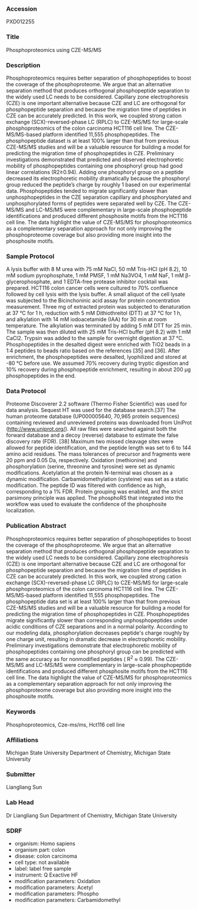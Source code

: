 ### Accession
PXD012255

### Title
Phosphoproteomics using CZE-MS/MS

### Description
Phosphoproteomics requires better separation of phosphopeptides to boost the coverage of the phosphoproteome. We argue that an alternative separation method that produces orthogonal phosphopeptide separation to the widely used LC needs to be considered. Capillary zone electrophoresis (CZE) is one important alternative because CZE and LC are orthogonal for phosphopeptide separation and because the migration time of peptides in CZE can be accurately predicted. In this work, we coupled strong cation exchange (SCX)-reversed-phase LC (RPLC) to CZE-MS/MS for large-scale phosphoproteomics of the colon carcinoma  HCT116 cell line. The CZE-MS/MS-based platform identified 11,555 phosphopeptides. The phosphopeptide dataset is at least 100% larger than that from previous CZE-MS/MS studies and will be a valuable resource for building a model for predicting the migration time of phosphopeptides in CZE. Preliminary investigations demonstrated that predicted and observed electrophoretic mobility of phosphopeptides containing one phosphoryl group had good linear correlations (R2≥0.94). Adding one phosphoryl group on a peptide decreased its electrophoretic mobility dramatically because the phosphoryl group reduced the peptide’s charge by roughly 1 based on our experimental data. Phosphopeptides tended to migrate significantly slower than unphosphopeptides in the CZE separation capillary and phosphorylated and unphosphorylated forms of peptides were separated well by CZE. The CZE-MS/MS and LC-MS/MS were complementary in large-scale phosphopeptide identifications and produced different phosphosite motifs from the HCT116 cell line. The data highlight the value of CZE-MS/MS for phosphoproteomics as a complementary separation approach for not only improving the phosphoproteome coverage but also providing more insight into the phosphosite motifs.

### Sample Protocol
A lysis buffer with 8 M urea with 75 mM NaCl, 50 mM Tris-HCl (pH 8.2), 10 mM sodium pyrophosphate, 1 mM PMSF, 1 mM Na3VO4, 1 mM NaF, 1 mM β-glycerophosphate, and 1 EDTA-free protease inhibitor cocktail was prepared. HCT116 colon cancer cells were cultured to 70% confluence followed by cell lysis with the lysis buffer. A small aliquot of the cell lysate was subjected to the Bicinchoninic acid assay for protein concentration measurement. Three mg of extracted protein was subjected to denaturation at 37 °C for 1 h, reduction with 5 mM Dithiothreitol (DTT) at 37 °C for 1 h, and alkylation with 14 mM iodoacetamide (IAA) for 30 min at room temperature. The alkylation was terminated by adding 5 mM DTT for 25 min. The sample was then diluted with 25 mM Tris-HCl buffer (pH 8.2) with 1 mM CaCl2. Trypsin was added to the sample for overnight digestion at 37 °C. Phosphopeptides in the desalted digest were enriched with TiO2 beads in a 1:4 peptides to beads ratio based on the references [35] and [36]. After enrichment, the phosphopeptides were desalted, lyophilized and stored at -80 °C before use. We assumed 70% recovery during tryptic digestion and 10% recovery during phosphopeptide enrichment, resulting in about 200 µg phosphopeptides in the end.

### Data Protocol
Proteome Discoverer 2.2 software (Thermo Fisher Scientific) was used for data analysis. Sequest HT was used for the database search.[37] The human proteome database (UP000005640, 70,965 protein sequences) containing reviewed and unreviewed proteins was downloaded from UniProt (http://www.uniprot.org/).  All raw files were searched against both the forward database and a decoy (reverse) database to estimate the false discovery rate (FDR). [38] Maximum two missed cleavage sites were allowed for peptide identification, and the peptide length was set to 6 to 144 amino acid residues. The mass tolerances of precursor and fragments were 20 ppm and 0.05 Da, respectively. Oxidation (methionine) and phosphorylation (serine, threonine and tyrosine) were set as dynamic modifications. Acetylation at the protein N-terminal was chosen as a dynamic modification. Carbamidomethylation (cysteine) was set as a static modification. The peptide ID was filtered with confidence as high, corresponding to a 1% FDR. Protein grouping was enabled, and the strict parsimony principle was applied. The phosphoRS that integrated into the workflow was used to evaluate the confidence of the phosphosite localization.

### Publication Abstract
Phosphoproteomics requires better separation of phosphopeptides to boost the coverage of the phosphoproteome. We argue that an alternative separation method that produces orthogonal phosphopeptide separation to the widely used LC needs to be considered. Capillary zone electrophoresis (CZE) is one important alternative because CZE and LC are orthogonal for phosphopeptide separation and because the migration time of peptides in CZE can be accurately predicted. In this work, we coupled strong cation exchange (SCX)-reversed-phase LC (RPLC) to CZE-MS/MS for large-scale phosphoproteomics of the colon carcinoma HCT116 cell line. The CZE-MS/MS-based platform identified 11,555 phosphopeptides. The phosphopeptide data set is at least 100% larger than that from previous CZE-MS/MS studies and will be a valuable resource for building a model for predicting the migration time of phosphopeptides in CZE. Phosphopeptides migrate significantly slower than corresponding unphosphopeptides under acidic conditions of CZE separations and in a normal polarity. According to our modeling data, phosphorylation decreases peptide's charge roughly by one charge unit, resulting in dramatic decrease in electrophoretic mobility. Preliminary investigations demonstrate that electrophoretic mobility of phosphopeptides containing one phosphoryl group can be predicted with the same accuracy as for nonmodified peptides ( R<sup>2</sup> &#x2248; 0.99). The CZE-MS/MS and LC-MS/MS were complementary in large-scale phosphopeptide identifications and produced different phosphosite motifs from the HCT116 cell line. The data highlight the value of CZE-MS/MS for phosphoproteomics as a complementary separation approach for not only improving the phosphoproteome coverage but also providing more insight into the phosphosite motifs.

### Keywords
Phosphoproteomics, Cze-ms/ms, Hct116 cell line

### Affiliations
Michigan State University 
Department of Chemistry, Michigan State University

### Submitter
Liangliang Sun

### Lab Head
Dr Liangliang Sun
Department of Chemistry, Michigan State University


### SDRF
- organism: Homo sapiens
- organism part: colon
- disease: colon carcinoma
- cell type: not available
- label: label free sample
- instrument: Q Exactive HF
- modification parameters: Oxidation
- modification parameters: Acetyl
- modification parameters: Phospho
- modification parameters: Carbamidomethyl

